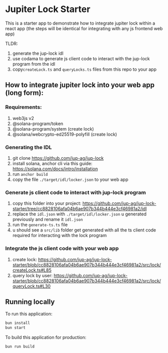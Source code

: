 # Jupiter Lock Starter

This is a starter app to demonstrate how to integrate jupiter lock within a react app (the steps will be identical for integrating with any js frontend web app)

TLDR:

1. generate the jup-lock idl
2. use codama to generate js client code to interact with the jup-lock program from the idl
3. copy`createLock.ts` and `queryLocks.ts` files from this repo to your app

## How to integrate jupiter lock into your web app (long form):

### Requirements:

1. web3js v2
2. @solana-program/token
3. @solana-program/system (create lock)
4. @solana/webcrypto-ed25519-polyfill (create lock)

### Generating the IDL

1. git clone https://github.com/jup-ag/jup-lock
2. install solana, anchor cli via this guide: https://solana.com/docs/intro/installation
3. run `anchor build`
4. copy the file `./target/idl/locker.json` to your web app

### Generate js client code to interact with jup-lock program

1. copy this folder into your project: https://github.com/jup-ag/jup-lock-starter/tree/cc8828106afa04b6ae907b344b444e3cf46981a2/idl
2. replace the `idl.json` with `./target/idl/locker.json` u generated previously and rename it `idl.json`
3. run the `generate-ts.ts` file
4. u should see a `src/lib` folder get generated with all the ts client code required for interacting with the lock program

### Integrate the js client code with your web app

1. create lock: https://github.com/jup-ag/jup-lock-starter/blob/cc8828106afa04b6ae907b344b444e3cf46981a2/src/lock/createLock.ts#L85
2. query lock by user: https://github.com/jup-ag/jup-lock-starter/blob/cc8828106afa04b6ae907b344b444e3cf46981a2/src/lock/queryLock.ts#L30

## Running locally

To run this application:

```bash
bun install
bun start
```

To build this application for production:

```bash
bun run build
```
